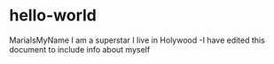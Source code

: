 # hello-world
MariaIsMyName
I am a superstar
I live in Holywood
-I have edited this document to include info about myself
